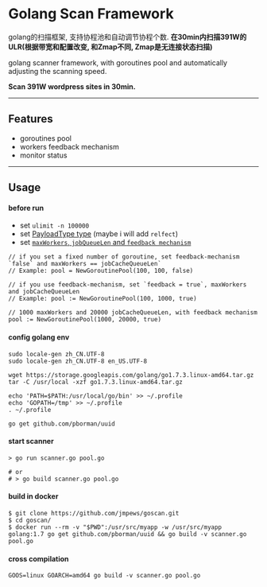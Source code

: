 # Golang Scan Framework

golang的扫描框架, 支持协程池和自动调节协程个数. **在30min内扫描391W的ULR(根据带宽和配置改变, 和Zmap不同, Zmap是无连接状态扫描)**

golang scanner framework, with goroutines pool and automatically adjusting the scanning speed.

**Scan 391W wordpress sites in 30min.**

---

## Features
* goroutines pool
* workers feedback mechanism
* monitor status

---

## Usage

#### before run

* set `ulimit -n 100000`
* set [PayloadType type](https://github.com/jmpews/goscan/blob/master/pool.go#L16) (maybe i will add `relfect`)
* set [`maxWorkers`, `jobQueueLen` and `feedback mechanism`](https://github.com/jmpews/goscan/blob/master/scanner.go#L26)

```
// if you set a fixed number of goroutine, set feedback-mechanism `false` and maxWorkers == jobCacheQueueLen`
// Example: pool = NewGoroutinePool(100, 100, false)

// if you use feedback-mechanism, set `feedback = true`, maxWorkers and jobCacheQueueLen
// Example: pool := NewGoroutinePool(100, 1000, true)

// 1000 maxWorkers and 20000 jobCacheQueueLen, with feedback mechanism
pool := NewGoroutinePool(1000, 20000, true)
```

#### config golang env

```
sudo locale-gen zh_CN.UTF-8
sudo locale-gen zh_CN.UTF-8 en_US.UTF-8

wget https://storage.googleapis.com/golang/go1.7.3.linux-amd64.tar.gz
tar -C /usr/local -xzf go1.7.3.linux-amd64.tar.gz

echo 'PATH=$PATH:/usr/local/go/bin' >> ~/.profile
echo 'GOPATH=/tmp' >> ~/.profile
. ~/.profile

go get github.com/pborman/uuid
```
#### start scanner

```
> go run scanner.go pool.go

# or
# > go build scanner.go pool.go
```

#### build in docker

```
$ git clone https://github.com/jmpews/goscan.git
$ cd goscan/
$ docker run --rm -v "$PWD":/usr/src/myapp -w /usr/src/myapp golang:1.7 go get github.com/pborman/uuid && go build -v scanner.go pool.go
```

#### cross compilation

```
GOOS=linux GOARCH=amd64 go build -v scanner.go pool.go
```
